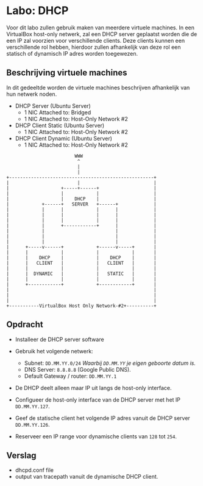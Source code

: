 # Labo: DHCP

Voor dit labo zullen gebruik maken van meerdere virtuele machines. In een
VirtualBox host-only netwerk, zal een DHCP server geplaatst worden die de een
IP zal voorzien voor verschillende clients. Deze clients kunnen een
verschillende rol hebben, hierdoor zullen afhankelijk van deze rol een statisch
of dynamisch IP adres worden toegewezen.

## Beschrijving virtuele machines
In dit gedeeltde worden de virtuele machines beschrijven afhankelijk van hun netwerk noden.

* DHCP Server (Ubuntu Server)
  * 1 NIC Attached to: Bridged
  * 1 NIC Attached to: Host-Only Network #2
* DHCP Client Static (Ubuntu Server)
  * 1 NIC Attached to: Host-Only Network #2
* DHCP Client Dynamic (Ubuntu Server)
  * 1 NIC Attached to: Host-Only Network #2

```
                         WWW
                          ^
                          |
                          |
+-----------------------------------------------------+
|                         |                           |
|                   +-----+------+                    |
|                   |            |                    |
|                   |    DHCP    |                    |
|            +------+   SERVER   +------+             |
|            |      |            |      |             |
|            |      |            |      |             |
|            |      |            |      |             |
|            |      +------------+      |             |
|            |                          |             |
|            |                          |             |
|            |                          |             |
|      +-----v------+            +------v-----+       |
|      |            |            |            |       |
|      |    DHCP    |            |    DHCP    |       |
|      |   CLIENT   |            |   CLIENT   |       |
|      |            |            |            |       |
|      |  DYNAMIC   |            |   STATIC   |       |
|      |            |            |            |       |
|      +------------+            +------------+       |
|                                                     |
|                                                     |
|                                                     |
+-----------VirtualBox Host Only Network-#2+----------+
```

## Opdracht

* Installeer de DHCP server software
* Gebruik het volgende netwerk:  
    * Subnet: `DD.MM.YY.0/24` *Waarbij `DD.MM.YY` je eigen geboorte datum is.*
    * DNS Server: `8.8.8.8` (Google Public DNS).
    * Default Gateway / router:  `DD.MM.YY.1`

* De DHCP deelt alleen maar IP uit langs de host-only interface.
* Configueer de host-only interface van de DHCP server met het IP `DD.MM.YY.127`.
* Geef de statische client het volgende IP adres vanuit de DHCP server `DD.MM.YY.126`.
* Reserveer een IP range voor dynamische clients van `128` tot `254`.

## Verslag 

* dhcpd.conf file
* output van tracepath vanuit de dynamische DHCP client.
